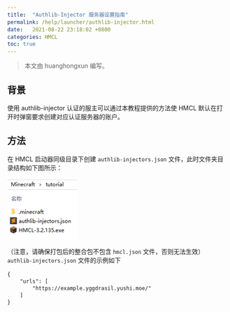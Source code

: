 ```yaml
---
title:  "Authlib-Injector 服务器设置指南"
permalink: /help/launcher/authlib-injector.html
date:   2021-08-22 23:18:02 +0800
categories: HMCL
toc: true
---
```


> 本文由 huanghongxun 编写。

## 背景
使用 authlib-injector 认证的服主可以通过本教程提供的方法使 HMCL 默认在打开时弹窗要求创建对应认证服务器的账户。
## 方法
在 HMCL 启动器同级目录下创建 `authlib-injectors.json` 文件，此时文件夹目录结构如下图所示：

![](/assets/img/docs/authlib-injector/image.png)

（注意，请确保打包后的整合包不包含 `hmcl.json` 文件，否则无法生效） `authlib-injectors.json` 文件的示例如下
```
{
    "urls": [
        "https://example.yggdrasil.yushi.moe/"
    ]
}
```
